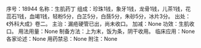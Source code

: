 序号：18944
名称：生肌药丁
组成：珍珠1钱，象牙1钱，龙骨1钱，儿茶1钱，花蕊石1钱，血竭1钱，轻粉5分，白芷5分，白蔹5分，朱砂5分，冰片3分。
出处：《外科大成》卷二。
主治：漏疮硬管已出，尚未收口。
加减：None
功效：生肌收口。
用法用量：None
制备方法：上为末，饭为条，阴干收用。
临床应用：None
各家论述：None
用药禁忌：None
附注：None
